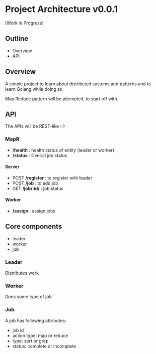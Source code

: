 # Project Architecture  v0.0.1
[Work in Progress]
## Outline

- Overview 
- API

## Overview 

A simple project to learn about distributed systems and patterns and to learn Golang while doing so.

Map Reduce pattern will be attempted, to start off with.

## API

The APIs will be REST-like :-) 

### MapR


- **/health** : health status of entity (leader or worker)
- **/status** : Overall job status 

#### Server 

- POST **/register** : to register with leader 
- POST **/job**   : to add job
- GET **/job/:id/**  : job status

#### Worker 
- **/assign**   : assign jobs 




## Core components 
- leader 
- worker 
- job
### Leader 

Distributes work 

### Worker 

Does some type of job 


### Job 
A job has following attributes:

- job id 
- action type: map or reduce
- type: sort or grep 
- status: complete or incomplete

 